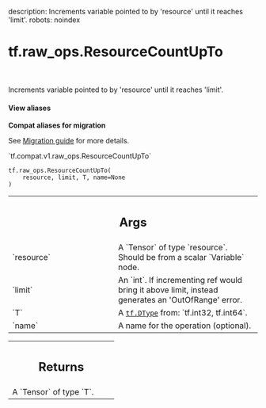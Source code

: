 description: Increments variable pointed to by 'resource' until it reaches 'limit'.
robots: noindex

# tf.raw_ops.ResourceCountUpTo

<!-- Insert buttons and diff -->

<table class="tfo-notebook-buttons tfo-api nocontent" align="left">

</table>



Increments variable pointed to by 'resource' until it reaches 'limit'.


<section class="expandable">
  <h4 class="showalways">View aliases</h4>
  <p>
<b>Compat aliases for migration</b>
<p>See
<a href="https://www.tensorflow.org/guide/migrate">Migration guide</a> for
more details.</p>
<p>`tf.compat.v1.raw_ops.ResourceCountUpTo`</p>
</p>
</section>

<pre class="devsite-click-to-copy prettyprint lang-py tfo-signature-link">
<code>tf.raw_ops.ResourceCountUpTo(
    resource, limit, T, name=None
)
</code></pre>



<!-- Placeholder for "Used in" -->


<!-- Tabular view -->
 <table class="responsive fixed orange">
<colgroup><col width="214px"><col></colgroup>
<tr><th colspan="2"><h2 class="add-link">Args</h2></th></tr>

<tr>
<td>
`resource`<a id="resource"></a>
</td>
<td>
A `Tensor` of type `resource`.
Should be from a scalar `Variable` node.
</td>
</tr><tr>
<td>
`limit`<a id="limit"></a>
</td>
<td>
An `int`.
If incrementing ref would bring it above limit, instead generates an
'OutOfRange' error.
</td>
</tr><tr>
<td>
`T`<a id="T"></a>
</td>
<td>
A <a href="../../tf/dtypes/DType.md"><code>tf.DType</code></a> from: `tf.int32, tf.int64`.
</td>
</tr><tr>
<td>
`name`<a id="name"></a>
</td>
<td>
A name for the operation (optional).
</td>
</tr>
</table>



<!-- Tabular view -->
 <table class="responsive fixed orange">
<colgroup><col width="214px"><col></colgroup>
<tr><th colspan="2"><h2 class="add-link">Returns</h2></th></tr>
<tr class="alt">
<td colspan="2">
A `Tensor` of type `T`.
</td>
</tr>

</table>

